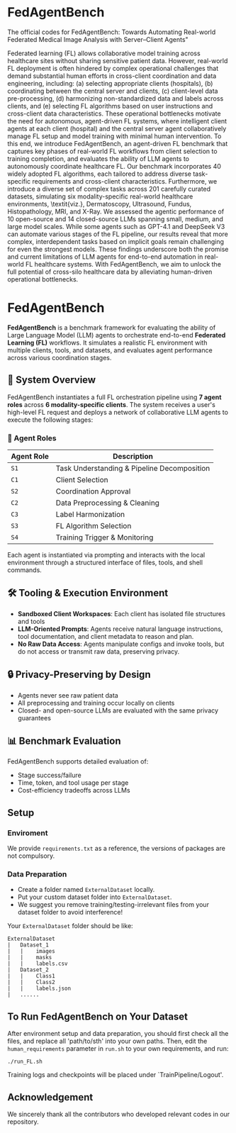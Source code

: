 # FedAgentBench
The official codes for FedAgentBench: Towards Automating Real-world Federated Medical Image Analysis with Server–Client Agents"

Federated learning (FL) allows collaborative model training across healthcare sites without sharing sensitive patient data. However, real-world FL deployment is often hindered by complex operational challenges that demand substantial human efforts in cross-client coordination and data engineering, including: (a) selecting appropriate clients (hospitals), (b) coordinating between the central server and clients, (c) client-level data pre-processing, (d) harmonizing non-standardized data and labels across clients, and (e) selecting FL algorithms based on user instructions and cross-client data characteristics. These operational bottlenecks motivate the need for autonomous, agent-driven FL systems, where intelligent client agents at each client (hospital) and the central server agent collaboratively manage FL setup and model training with minimal human intervention. To this end, we introduce FedAgentBench, an agent-driven FL benchmark that captures key phases of real-world FL workflows from client selection to training completion, and evaluates the ability of LLM agents to autonomously coordinate healthcare FL. Our benchmark incorporates 40 widely adopted FL algorithms, each tailored to address diverse task-specific requirements and cross-client characteristics. Furthermore, we introduce a diverse set of complex tasks across 201 carefully curated datasets, simulating six modality-specific real-world healthcare environments, \textit{viz.}, Dermatoscopy, Ultrasound, Fundus, Histopathology, MRI, and X-Ray. We assessed the agentic performance of 10 open-source and 14 closed-source LLMs spanning small, medium, and large model scales. While some agents such as GPT-4.1 and DeepSeek V3 can automate various stages of the FL pipeline, our results reveal that more complex, interdependent tasks based on implicit goals remain challenging for even the strongest models. These findings underscore both the promise and current limitations of LLM agents for end-to-end automation in real-world FL healthcare systems. With FedAgentBench, we aim to unlock the full potential of cross-silo healthcare data by alleviating human-driven operational bottlenecks.

# FedAgentBench

**FedAgentBench** is a benchmark framework for evaluating the ability of Large Language Model (LLM) agents to orchestrate end-to-end **Federated Learning (FL)** workflows. It simulates a realistic FL environment with multiple clients, tools, and datasets, and evaluates agent performance across various coordination stages.

## 🧠 System Overview

FedAgentBench instantiates a full FL orchestration pipeline using **7 agent roles** across **6 modality-specific clients**. The system receives a user's high-level FL request and deploys a network of collaborative LLM agents to execute the following stages:

### 🔁 Agent Roles

| Agent Role | Description |
|------------|-------------|
| `S1` | Task Understanding & Pipeline Decomposition |
| `C1` | Client Selection |
| `S2` | Coordination Approval |
| `C2` | Data Preprocessing & Cleaning |
| `C3` | Label Harmonization |
| `S3` | FL Algorithm Selection |
| `S4` | Training Trigger & Monitoring |

Each agent is instantiated via prompting and interacts with the local environment through a structured interface of files, tools, and shell commands.


## 🛠️ Tooling & Execution Environment

- **Sandboxed Client Workspaces**: Each client has isolated file structures and tools 
- **LLM-Oriented Prompts**: Agents receive natural language instructions, tool documentation, and client metadata to reason and plan.
- **No Raw Data Access**: Agents manipulate configs and invoke tools, but do not access or transmit raw data, preserving privacy.


## 🔒 Privacy-Preserving by Design

- Agents never see raw patient data
- All preprocessing and training occur locally on clients
- Closed- and open-source LLMs are evaluated with the same privacy guarantees


## 📊 Benchmark Evaluation

FedAgentBench supports detailed evaluation of:
- Stage success/failure
- Time, token, and tool usage per stage
- Cost-efficiency tradeoffs across LLMs


## Setup

### Enviroment
We provide `requirements.txt` as a reference, the versions of packages are not compulsory.

### Data Preparation

* Create a folder named `ExternalDataset` locally.
* Put your custom dataset folder into `ExternalDataset`.
* We suggest you remove training/testing-irrelevant files from your dataset folder to avoid interference!

Your `ExternalDataset` folder should be like:
```
ExternalDataset
|   Dataset_1
|   |    images
|   |    masks
|   |    labels.csv
|   Dataset_2
|   |    Class1
|   |    Class2
|   |    labels.json
|   ......
```

## To Run **FedAgentBench** on Your Dataset
After environment setup and data preparation, you should first check all the files, and replace all 'path/to/sth' into your own paths.
Then, edit the `human_requirements` parameter in `run.sh` to your own requirements, and run:
```
./run_FL.sh
```
Training logs and checkpoints will be placed under `TrainPipeline/Logout'.

## Acknowledgement
We sincerely thank all the contributors who developed relevant codes in our repository.



